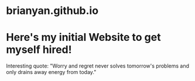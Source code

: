 # brianyan.github.io
<h1>Here's my initial Website to get myself hired! </h1>
Interesting quote:
"Worry and regret never solves tomorrow's problems and only drains away energy from today."